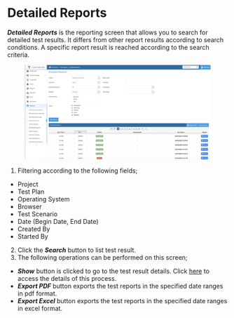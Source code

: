 # Detailed Reports

_**Detailed Reports**_ is the reporting screen that allows you to search for detailed test results. It differs from other report results according to search conditions. A specific report result is reached according to the search criteria.

<figure><img src="../../.gitbook/assets/Screenshot 2025-03-07 at 08.42.32.png" alt=""><figcaption></figcaption></figure>

1. Filtering according to the following fields;

* Project
* Test Plan
* Operating System
* Browser
* Test Scenario
* Date (Begin Date, End Date)
* Created By
* Started By

2. Click the _**Search**_ button to list test result.
3. The following operations can be performed on this screen;

* _**Show**_ button is clicked to go to the test result details. Click [here](../test-executions-auto/show-report.md) to access the details of this process.
* _**Export PDF**_ button exports the test reports in the specified date ranges in pdf format.
* _**Export Excel**_ button exports the test reports in the specified date ranges in excel format.

